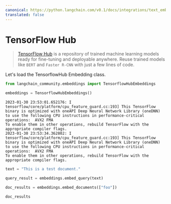 ```yaml
---
canonical: https://python.langchain.com/v0.1/docs/integrations/text_embedding/tensorflowhub
translated: false
---
```


# TensorFlow Hub

>[TensorFlow Hub](https://www.tensorflow.org/hub) is a repository of trained machine learning models ready for fine-tuning and deployable anywhere. Reuse trained models like `BERT` and `Faster R-CNN` with just a few lines of code.
>
>
Let's load the TensorflowHub Embedding class.

```python
from langchain_community.embeddings import TensorflowHubEmbeddings
```

```python
embeddings = TensorflowHubEmbeddings()
```

```output
2023-01-30 23:53:01.652176: I tensorflow/core/platform/cpu_feature_guard.cc:193] This TensorFlow binary is optimized with oneAPI Deep Neural Network Library (oneDNN) to use the following CPU instructions in performance-critical operations:  AVX2 FMA
To enable them in other operations, rebuild TensorFlow with the appropriate compiler flags.
2023-01-30 23:53:34.362802: I tensorflow/core/platform/cpu_feature_guard.cc:193] This TensorFlow binary is optimized with oneAPI Deep Neural Network Library (oneDNN) to use the following CPU instructions in performance-critical operations:  AVX2 FMA
To enable them in other operations, rebuild TensorFlow with the appropriate compiler flags.
```

```python
text = "This is a test document."
```

```python
query_result = embeddings.embed_query(text)
```

```python
doc_results = embeddings.embed_documents(["foo"])
```

```python
doc_results
```